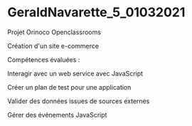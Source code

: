 # GeraldNavarette_5_01032021
Projet Orinoco Openclassrooms

Création d'un site e-commerce

Compétences évaluées : 

Interagir avec un web service avec JavaScript

Créer un plan de test pour une application

Valider des données issues de sources externes

Gérer des événements JavaScript
